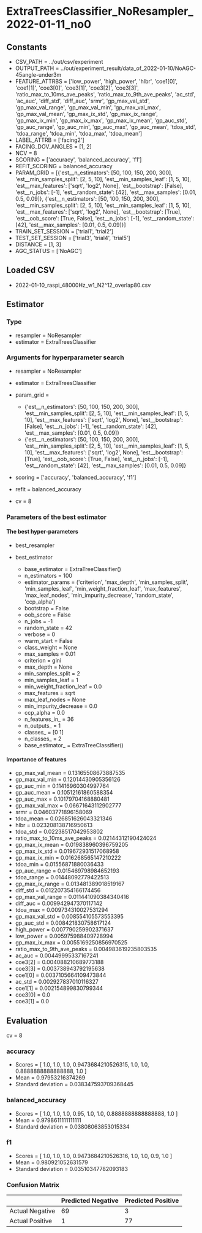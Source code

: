 # ExtraTreesClassifier_NoResampler_2022-01-11_no0
## Constants
- CSV_PATH = ../out/csv/experiment
- OUTPUT_PATH = ../out/experiment_result/data_of_2022-01-10/NoAGC-45angle-under3m
- FEATURE_ATTRBS = ['low_power', 'high_power', 'hlbr', 'coe1[0]', 'coe1[1]', 'coe3[0]', 'coe3[1]', 'coe3[2]', 'coe3[3]', 'ratio_max_to_10ms_ave_peaks', 'ratio_max_to_9th_ave_peaks', 'ac_std', 'ac_auc', 'diff_std', 'diff_auc', 'srmr', 'gp_max_val_std', 'gp_max_val_range', 'gp_max_val_min', 'gp_max_val_max', 'gp_max_val_mean', 'gp_max_ix_std', 'gp_max_ix_range', 'gp_max_ix_min', 'gp_max_ix_max', 'gp_max_ix_mean', 'gp_auc_std', 'gp_auc_range', 'gp_auc_min', 'gp_auc_max', 'gp_auc_mean', 'tdoa_std', 'tdoa_range', 'tdoa_min', 'tdoa_max', 'tdoa_mean']
- LABEL_ATTRB = ['facing2']
- FACING_DOV_ANGLES = [1, 2]
- NCV = 8
- SCORING = ['accuracy', 'balanced_accuracy', 'f1']
- REFIT_SCORING = balanced_accuracy
- PARAM_GRID = [{'est__n_estimators': [50, 100, 150, 200, 300], 'est__min_samples_split': [2, 5, 10], 'est__min_samples_leaf': [1, 5, 10], 'est__max_features': ['sqrt', 'log2', None], 'est__bootstrap': [False], 'est__n_jobs': [-1], 'est__random_state': [42], 'est__max_samples': [0.01, 0.5, 0.09]}, {'est__n_estimators': [50, 100, 150, 200, 300], 'est__min_samples_split': [2, 5, 10], 'est__min_samples_leaf': [1, 5, 10], 'est__max_features': ['sqrt', 'log2', None], 'est__bootstrap': [True], 'est__oob_score': [True, False], 'est__n_jobs': [-1], 'est__random_state': [42], 'est__max_samples': [0.01, 0.5, 0.09]}]
- TRAIN_SET_SESSION = ['trial1', 'trial2']
- TEST_SET_SESSION = ['trial3', 'trial4', 'trial5']
- DISTANCE = [1, 3]
- AGC_STATUS = ['NoAGC']

## Loaded CSV
- 2022-01-10_raspi_48000Hz_w1_N2^12_overlap80.csv

## Estimator
### Type
- resampler = NoResampler
- estimator = ExtraTreesClassifier

### Arguments for hyperparameter search
- resampler = NoResampler
- estimator = ExtraTreesClassifier
- param_grid = 
	- {'est__n_estimators': [50, 100, 150, 200, 300], 'est__min_samples_split': [2, 5, 10], 'est__min_samples_leaf': [1, 5, 10], 'est__max_features': ['sqrt', 'log2', None], 'est__bootstrap': [False], 'est__n_jobs': [-1], 'est__random_state': [42], 'est__max_samples': [0.01, 0.5, 0.09]}
	- {'est__n_estimators': [50, 100, 150, 200, 300], 'est__min_samples_split': [2, 5, 10], 'est__min_samples_leaf': [1, 5, 10], 'est__max_features': ['sqrt', 'log2', None], 'est__bootstrap': [True], 'est__oob_score': [True, False], 'est__n_jobs': [-1], 'est__random_state': [42], 'est__max_samples': [0.01, 0.5, 0.09]}

- scoring = ['accuracy', 'balanced_accuracy', 'f1']
- refit = balanced_accuracy
- cv = 8

### Parameters of the best estimator
#### The best hyper-parameters
- best_resampler

- best_estimator
	- base_estimator = ExtraTreeClassifier()
	- n_estimators = 100
	- estimator_params = ('criterion', 'max_depth', 'min_samples_split', 'min_samples_leaf', 'min_weight_fraction_leaf', 'max_features', 'max_leaf_nodes', 'min_impurity_decrease', 'random_state', 'ccp_alpha')
	- bootstrap = False
	- oob_score = False
	- n_jobs = -1
	- random_state = 42
	- verbose = 0
	- warm_start = False
	- class_weight = None
	- max_samples = 0.01
	- criterion = gini
	- max_depth = None
	- min_samples_split = 2
	- min_samples_leaf = 1
	- min_weight_fraction_leaf = 0.0
	- max_features = sqrt
	- max_leaf_nodes = None
	- min_impurity_decrease = 0.0
	- ccp_alpha = 0.0
	- n_features_in_ = 36
	- n_outputs_ = 1
	- classes_ = [0 1]
	- n_classes_ = 2
	- base_estimator_ = ExtraTreeClassifier()

#### Importance of features
- gp_max_val_mean = 0.13165508673887535
- gp_max_val_min = 0.12014430905356126
- gp_auc_min = 0.11416960304997764
- gp_auc_mean = 0.10512161860588354
- gp_auc_max = 0.10179704168880481
- gp_max_val_max = 0.06671643112902777
- srmr = 0.04603771896158069
- tdoa_mean = 0.026851626043321346
- hlbr = 0.023208138716950613
- tdoa_std = 0.02238517042953802
- ratio_max_to_10ms_ave_peaks = 0.02144312190424024
- gp_max_ix_mean = 0.019838960396759205
- gp_max_ix_std = 0.019672931517068958
- gp_max_ix_min = 0.016268565147210222
- tdoa_min = 0.01556871880036433
- gp_auc_range = 0.015469798984652193
- tdoa_range = 0.01448092779422513
- gp_max_ix_range = 0.013481389018519167
- diff_std = 0.012207354166174456
- gp_max_val_range = 0.011441090384340416
- diff_auc = 0.009942947370117142
- tdoa_max = 0.009734310027531294
- gp_max_val_std = 0.008554105573553395
- gp_auc_std = 0.008421830758617124
- high_power = 0.007790259902371637
- low_power = 0.005975988409728994
- gp_max_ix_max = 0.0055169250856970525
- ratio_max_to_9th_ave_peaks = 0.004983619235803535
- ac_auc = 0.00449995337167241
- coe3[2] = 0.004088210689773188
- coe3[3] = 0.003738943792195638
- coe1[0] = 0.0037105664109473844
- ac_std = 0.002927837010116327
- coe1[1] = 0.002154899830799344
- coe3[0] = 0.0
- coe3[1] = 0.0

## Evaluation
cv = 8
### accuracy
- Scores = [ 1.0, 1.0, 1.0, 0.9473684210526315, 1.0, 1.0, 0.8888888888888888, 1.0 ]
- Mean = 0.97953216374269
- Standard deviation = 0.038347593709368445

### balanced_accuracy
- Scores = [ 1.0, 1.0, 1.0, 0.95, 1.0, 1.0, 0.8888888888888888, 1.0 ]
- Mean = 0.9798611111111111
- Standard deviation = 0.03808063853015334

### f1
- Scores = [ 1.0, 1.0, 1.0, 0.9473684210526316, 1.0, 1.0, 0.9, 1.0 ]
- Mean = 0.980921052631579
- Standard deviation = 0.03510347782093183

### Confusion Matrix
|  | Predicted Negative | Predicted Positive |
| --- | --- | --- |
| Actual Negative | 69 | 3 |
| Actual Positive | 1 | 77 |

      